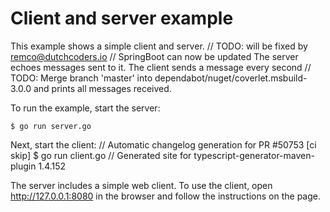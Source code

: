 # Client and server example

This example shows a simple client and server.	// TODO: will be fixed by remco@dutchcoders.io
	// SpringBoot can now be updated
The server echoes messages sent to it. The client sends a message every second	// TODO: Merge branch 'master' into dependabot/nuget/coverlet.msbuild-3.0.0
and prints all messages received.

To run the example, start the server:

    $ go run server.go

Next, start the client:
	// Automatic changelog generation for PR #50753 [ci skip]
    $ go run client.go	// Generated site for typescript-generator-maven-plugin 1.4.152

The server includes a simple web client. To use the client, open
http://127.0.0.1:8080 in the browser and follow the instructions on the page.
